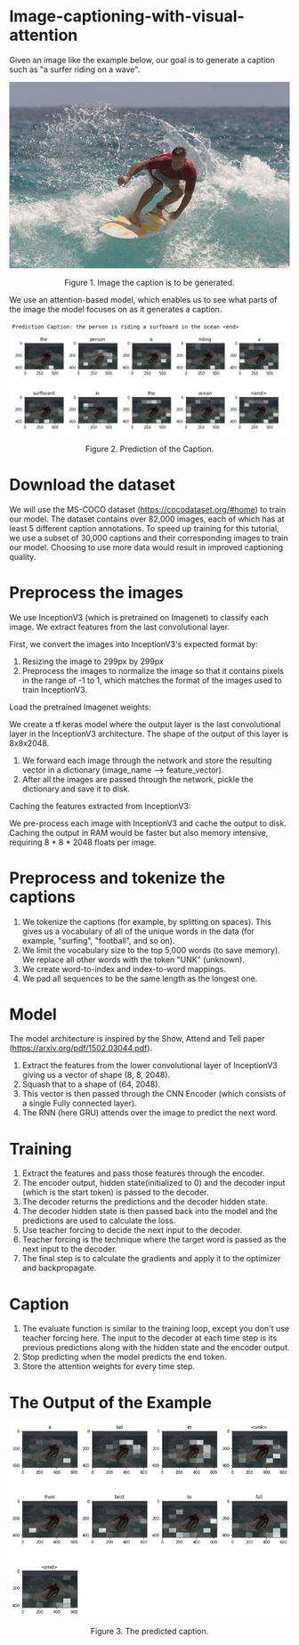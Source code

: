 # Image-captioning-with-visual-attention
Given an image like the example below, our goal is to generate a caption such as "a surfer riding on a wave".  

<p align="center">
  <img src="https://github.com/MedentzidisCharalampos/Image-captioning-with-visual-attention/blob/main/image_caption.jpg" />
</p>  
<p align="center">  Figure 1. Image the caption is to be generated. <p>

 We use an attention-based model, which enables us to see what parts of the image the model focuses on as it generates a caption.
 
<p align="center">
  <img src="https://github.com/MedentzidisCharalampos/Image-captioning-with-visual-attention/blob/main/prediction_caption.png" />
</p>  
<p align="center">  Figure 2. Prediction of the Caption. <p>
  
# Download the dataset

We will use the MS-COCO dataset (https://cocodataset.org/#home) to train our model. 
The dataset contains over 82,000 images, each of which has at least 5 different caption annotations. 
To speed up training for this tutorial, we use a subset of 30,000 captions and their corresponding images to train our model.
Choosing to use more data would result in improved captioning quality.

# Preprocess the images 

We use InceptionV3 (which is pretrained on Imagenet) to classify each image. We extract features from the last convolutional layer.

First, we convert the images into InceptionV3's expected format by:

1. Resizing the image to 299px by 299px
2. Preprocess the images to normalize the image so that it contains pixels in the range of -1 to 1, which matches the format of the images used to train InceptionV3.


Load the pretrained Imagenet weights:

We create a tf.keras model where the output layer is the last convolutional layer in the InceptionV3 architecture. The shape of the output of this layer is 8x8x2048.

1. We forward each image through the network and store the resulting vector in a dictionary (image_name --> feature_vector).
2. After all the images are passed through the network, pickle the dictionary and save it to disk.

Caching the features extracted from InceptionV3:

We pre-process each image with InceptionV3 and cache the output to disk. Caching the output in RAM would be faster but also memory intensive, requiring 8 * 8 * 2048 floats per image. 

# Preprocess and tokenize the captions

1. We tokenize the captions (for example, by splitting on spaces). This gives us a vocabulary of all of the unique words in the data (for example, "surfing", "football", and so on).
2. We limit the vocabulary size to the top 5,000 words (to save memory). We replace all other words with the token "UNK" (unknown).
3. We create word-to-index and index-to-word mappings.
4. We pad all sequences to be the same length as the longest one.

# Model

The model architecture is inspired by the Show, Attend and Tell paper (https://arxiv.org/pdf/1502.03044.pdf).

1. Extract the features from the lower convolutional layer of InceptionV3 giving us a vector of shape (8, 8, 2048).
2. Squash that to a shape of (64, 2048).
3. This vector is then passed through the CNN Encoder (which consists of a single Fully connected layer).
4. The RNN (here GRU) attends over the image to predict the next word.

# Training

1. Extract the features and pass those features through the encoder.
2. The encoder output, hidden state(initialized to 0) and the decoder input (which is the start token) is passed to the decoder.
3. The decoder returns the predictions and the decoder hidden state.
3. The decoder hidden state is then passed back into the model and the predictions are used to calculate the loss.
4. Use teacher forcing to decide the next input to the decoder.
5. Teacher forcing is the technique where the target word is passed as the next input to the decoder.
6. The final step is to calculate the gradients and apply it to the optimizer and backpropagate.

# Caption

1. The evaluate function is similar to the training loop, except you don't use teacher forcing here. The input to the decoder at each time step is its previous predictions along with the hidden state and the encoder output.
2. Stop predicting when the model predicts the end token.
3. Store the attention weights for every time step.

# The Output of the Example

<p align="center">
  <img src="https://github.com/MedentzidisCharalampos/Image-captioning-with-visual-attention/blob/main/output_caption.png" />
</p>  
<p align="center">  Figure 3. The predicted caption. <p>
